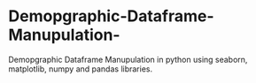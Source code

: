 # Demopgraphic-Dataframe-Manupulation-
Demopgraphic Dataframe Manupulation in python using seaborn, matplotlib, numpy and pandas libraries.
